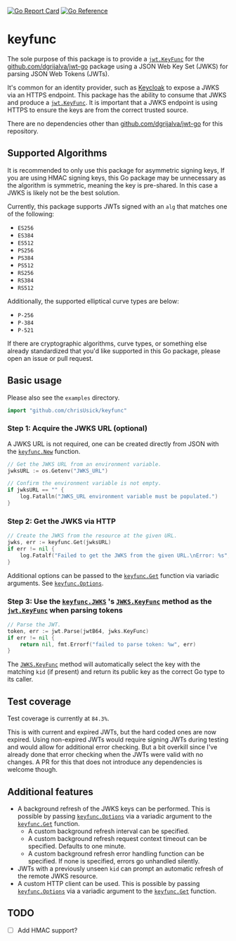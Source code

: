 [![Go Report Card](https://goreportcard.com/badge/github.com/chrisUsick/keyfunc)](https://goreportcard.com/report/github.com/chrisUsick/keyfunc) [![Go Reference](https://pkg.go.dev/badge/github.com/chrisUsick/keyfunc.svg)](https://pkg.go.dev/github.com/chrisUsick/keyfunc)

# keyfunc

The sole purpose of this package is to provide a
[`jwt.KeyFunc`](https://pkg.go.dev/github.com/dgrijalva/jwt-go@v3.2.0+incompatible#Keyfunc) for the
[github.com/dgrijalva/jwt-go](https://github.com/dgrijalva/jwt-go) package using a JSON Web Key Set (JWKS) for parsing
JSON Web Tokens (JWTs).

It's common for an identity provider, such as [Keycloak](https://www.keycloak.org/) to expose a JWKS via an HTTPS
endpoint. This package has the ability to consume that JWKS and produce a
[`jwt.KeyFunc`](https://pkg.go.dev/github.com/dgrijalva/jwt-go@v3.2.0+incompatible#Keyfunc). It is important that a JWKS
endpoint is using HTTPS to ensure the keys are from the correct trusted source.

There are no dependencies other than [github.com/dgrijalva/jwt-go](https://github.com/dgrijalva/jwt-go) for this
repository.

## Supported Algorithms

It is recommended to only use this package for asymmetric signing keys, If you are using HMAC signing keys, this Go
package may be unnecessary as the algorithm is symmetric, meaning the key is pre-shared. In this case a JWKS is
likely not be the best solution.

Currently, this package supports JWTs signed with an `alg` that matches one of the following:

* `ES256`
* `ES384`
* `ES512`
* `PS256`
* `PS384`
* `PS512`
* `RS256`
* `RS384`
* `RS512`

Additionally, the supported elliptical curve types are below:

* `P-256`
* `P-384`
* `P-521`

If there are cryptographic algorithms, curve types, or something else already standardized that you'd like supported in
this Go package, please open an issue or pull request.

## Basic usage

Please also see the `examples` directory.

```go
import "github.com/chrisUsick/keyfunc"
```

### Step 1: Acquire the JWKS URL (optional)

A JWKS URL is not required, one can be created directly from JSON with the
[`keyfunc.New`](https://pkg.go.dev/github.com/chrisUsick/keyfunc#New) function.

```go
// Get the JWKS URL from an environment variable.
jwksURL := os.Getenv("JWKS_URL")

// Confirm the environment variable is not empty.
if jwksURL == "" {
	log.Fatalln("JWKS_URL environment variable must be populated.")
}
```

### Step 2: Get the JWKS via HTTP

```go
// Create the JWKS from the resource at the given URL.
jwks, err := keyfunc.Get(jwksURL)
if err != nil {
	log.Fatalf("Failed to get the JWKS from the given URL.\nError: %s", err.Error())
}
```

Additional options can be passed to the [`keyfunc.Get`](https://pkg.go.dev/github.com/chrisUsick/keyfunc#Get) function
via variadic arguments. See [`keyfunc.Options`](https://pkg.go.dev/github.com/chrisUsick/keyfunc#Options).

### Step 3: Use the [`keyfunc.JWKS`](https://pkg.go.dev/github.com/chrisUsick/keyfunc#JWKS) 's [`JWKS.KeyFunc`](https://pkg.go.dev/github.com/chrisUsick/keyfunc#JWKS.KeyFunc) method as the [`jwt.KeyFunc`](https://pkg.go.dev/github.com/dgrijalva/jwt-go@v3.2.0+incompatible#Keyfunc) when parsing tokens

```go
// Parse the JWT.
token, err := jwt.Parse(jwtB64, jwks.KeyFunc)
if err != nil {
	return nil, fmt.Errorf("failed to parse token: %w", err)
}
```

The [`JWKS.KeyFunc`](https://pkg.go.dev/github.com/chrisUsick/keyfunc#JWKS.KeyFunc) method will automatically select
the key with the matching `kid` (if present) and return its public key as the correct Go type to its caller.

## Test coverage

Test coverage is currently at `84.3%`.

This is with current and expired JWTs, but the hard coded ones are now expired.
Using non-expired JWTs would require signing JWTs during testing and would allow for additional error checking. But a
bit overkill since I've already done that error checking when the JWTs were valid with no changes. A PR for this that
does not introduce any dependencies is welcome though.

## Additional features

* A background refresh of the JWKS keys can be performed. This is possible by passing
  [`keyfunc.Options`](https://pkg.go.dev/github.com/chrisUsick/keyfunc#Options) via a variadic argument to the
  [`keyfunc.Get`](https://pkg.go.dev/github.com/chrisUsick/keyfunc#Get) function.
    * A custom background refresh interval can be specified.
    * A custom background refresh request context timeout can be specified. Defaults to one minute.
    * A custom background refresh error handling function can be specified. If none is specified, errors go unhandled
      silently.
* JWTs with a previously unseen `kid` can prompt an automatic refresh of the remote JWKS resource.
* A custom HTTP client can be used. This is possible by passing
  [`keyfunc.Options`](https://pkg.go.dev/github.com/chrisUsick/keyfunc#Options) via a variadic argument to the
  [`keyfunc.Get`](https://pkg.go.dev/github.com/chrisUsick/keyfunc#Get) function.

## TODO

- [ ] Add HMAC support?
